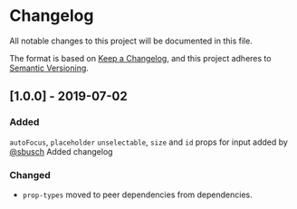 # Changelog
All notable changes to this project will be documented in this file.

The format is based on [Keep a Changelog](https://keepachangelog.com/en/1.0.0/),
and this project adheres to [Semantic Versioning](https://semver.org/spec/v2.0.0.html).


## [1.0.0] - 2019-07-02
### Added
`autoFocus`, `placeholder` `unselectable`, `size` and `id` props for input added by [@sbusch](https://github.com/sbusch)
Added changelog

### Changed
- `prop-types` moved to peer dependencies from dependencies.
